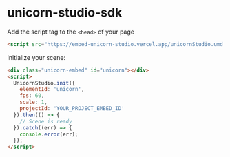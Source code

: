 # unicorn-studio-sdk

Add the script tag to the `<head>` of your page
```html
<script src="https://embed-unicorn-studio.vercel.app/unicornStudio.umd.js"></script>
```

Initialize your scene:
```html
<div class="unicorn-embed" id="unicorn"></div>
<script>
  UnicornStudio.init({
    elementId: 'unicorn',
    fps: 60,
    scale: 1,
    projectId: 'YOUR_PROJECT_EMBED_ID'
  }).then(() => {
    // Scene is ready
  }).catch((err) => {
    console.error(err);
  });
</script>
```
